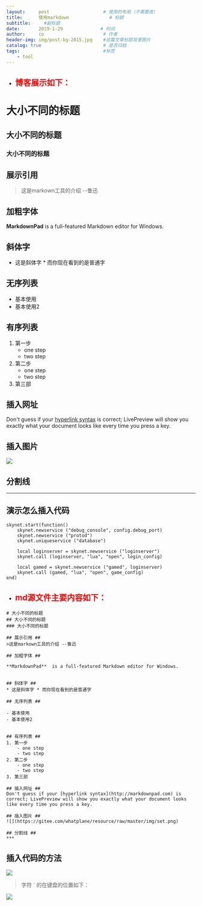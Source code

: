 ```yaml
---
layout:     post                    # 使用的布局（不需要改）
title:      使用markdown               # 标题 
subtitle:     #副标题
date:       2019-1-29              # 时间
author:     co                      # 作者
header-img: img/post-bg-2015.jpg    #这篇文章标题背景图片
catalog: true                       # 是否归档
tags:                               #标签
    - tool
---
```


- ## <font color=red> 博客展示如下： </font> ##

# 大小不同的标题
## 大小不同的标题
### 大小不同的标题

## 展示引用 ##
>这是markown工具的介绍 --鲁迅

## 加粗字体 ##

**MarkdownPad**  is a full-featured Markdown editor for Windows.


## 斜体字 ##
* 这是斜体字 * 而你现在看到的是普通字

## 无序列表 ##

- 基本使用
- 基本使用2


## 有序列表 ##
1. 第一步
	- one step
	- two step
2. 第二步
	- one step
	- two step
3. 第三部

## 插入网址 ##
Don't guess if your [hyperlink syntax](http://markdownpad.com) is correct; LivePreview will show you exactly what your document looks like every time you press a key.

## 插入图片 ##
![](https://gitee.com/whatplane/resource/raw/master/img/set.png) 

## 分割线 ##
***

## 演示怎么插入代码
```
skynet.start(function()
	skynet.newservice ("debug_console", config.debug_port)
	skynet.newservice ("protod")
	skynet.uniqueservice ("database")

	local loginserver = skynet.newservice ("loginserver")
	skynet.call (loginserver, "lua", "open", login_config)	

	local gamed = skynet.newservice ("gamed", loginserver)
	skynet.call (gamed, "lua", "open", game_config)
end)
```


- ## <font color=red> md源文件主要内容如下： </font> ##

```
# 大小不同的标题
## 大小不同的标题
### 大小不同的标题

## 展示引用 ##
>这是markown工具的介绍 --鲁迅

## 加粗字体 ##

**MarkdownPad**  is a full-featured Markdown editor for Windows.


## 斜体字 ##
* 这是斜体字 * 而你现在看到的是普通字

## 无序列表 ##

- 基本使用
- 基本使用2


## 有序列表 ##
1. 第一步
	- one step
	- two step
2. 第二步
	- one step
	- two step
3. 第三部

## 插入网址 ##
Don't guess if your [hyperlink syntax](http://markdownpad.com) is correct; LivePreview will show you exactly what your document looks like every time you press a key.

## 插入图片 ##
![](https://gitee.com/whatplane/resource/raw/master/img/set.png) 

## 分割线 ##
***    
```
## 插入代码的方法
![](https://gitee.com/whatplane/resource/raw/master/img/markdown-1.png)
> 字符 ` 的在键盘的位置如下：

![](https://gitee.com/whatplane/resource/raw/master/img/markdown-2.jpg)
